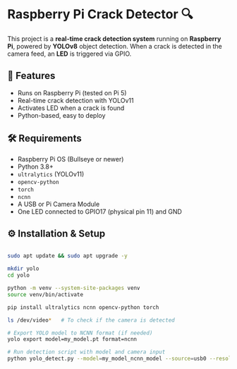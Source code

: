 # Raspberry Pi Crack Detector 🔍

This project is a **real-time crack detection system** running on **Raspberry Pi**, powered by **YOLOv8** object detection. When a crack is detected in the camera feed, an **LED** is triggered via GPIO.

## 📸 Features

- Runs on Raspberry Pi (tested on Pi 5)
- Real-time crack detection with YOLOv11
- Activates LED when a crack is found
- Python-based, easy to deploy

## 🛠️ Requirements

- Raspberry Pi OS (Bullseye or newer)
- Python 3.8+
- `ultralytics` (YOLOv11)
- `opencv-python`
- `torch`
- `ncnn`
- A USB or Pi Camera Module
- One LED connected to GPIO17 (physical pin 11) and GND

## ⚙️ Installation & Setup

```bash

sudo apt update && sudo apt upgrade -y

mkdir yolo
cd yolo

python -m venv --system-site-packages venv
source venv/bin/activate

pip install ultralytics ncnn opencv-python torch

ls /dev/video*   # To check if the camera is detected

# Export YOLO model to NCNN format (if needed)
yolo export model=my_model.pt format=ncnn

# Run detection script with model and camera input
python yolo_detect.py --model=my_model_ncnn_model --source=usb0 --resolution=1280x720
